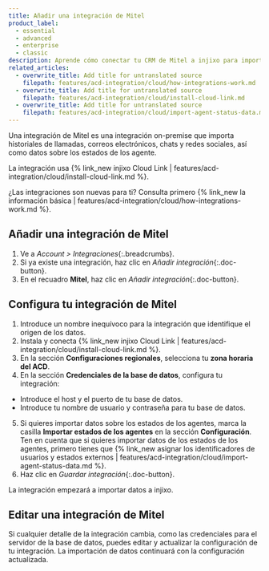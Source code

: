 ```yaml
---
title: Añadir una integración de Mitel
product_label:
  - essential
  - advanced
  - enterprise
  - classic
description: Aprende cómo conectar tu CRM de Mitel a injixo para importar datos.
related_articles:
  - overwrite_title: Add title for untranslated source
    filepath: features/acd-integration/cloud/how-integrations-work.md
  - overwrite_title: Add title for untranslated source
    filepath: features/acd-integration/cloud/install-cloud-link.md
  - overwrite_title: Add title for untranslated source
    filepath: features/acd-integration/cloud/import-agent-status-data.md
---
```


Una integración de Mitel es una integración on-premise que importa historiales de llamadas, correos electrónicos, chats y redes sociales, así como datos sobre los estados de los agente.

La integración usa {% link_new injixo Cloud Link | features/acd-integration/cloud/install-cloud-link.md %}.

¿Las integraciones son nuevas para ti? Consulta primero {% link_new la información básica | features/acd-integration/cloud/how-integrations-work.md %}.

## Añadir una integración de Mitel

1. Ve a _Account > Integraciones_{:.breadcrumbs}.
2. Si ya existe una integración, haz clic en _Añadir integración_{:.doc-button}.
3. En el recuadro **Mitel**, haz clic en _Añadir integración_{:.doc-button}.

## Configura tu integración de Mitel

1. Introduce un nombre inequívoco para la integración que identifique el origen de los datos.
2. Instala y conecta {% link_new injixo Cloud Link | features/acd-integration/cloud/install-cloud-link.md %}.
3. En la sección **Configuraciones regionales**, selecciona tu **zona horaria del ACD**.
4. En la sección **Credenciales de la base de datos**, configura tu integración:
 - Introduce el host y el puerto de tu base de datos.
 - Introduce tu nombre de usuario y contraseña para tu base de datos.
5. Si quieres importar datos sobre los estados de los agentes, marca la casilla **Importar estados de los agentes** en la sección **Configuración**.<br>Ten en cuenta que si quieres importar datos de los estados de los agentes, primero tienes que {% link_new asignar los identificadores de usuarios y estados externos | features/acd-integration/cloud/import-agent-status-data.md %}.
6. Haz clic en _Guardar integración_{:.doc-button}.

La integración empezará a importar datos a injixo. 

## Editar una integración de Mitel

Si cualquier detalle de la integración cambia, como las credenciales para el servidor de la base de datos, puedes editar y actualizar la configuración de tu integración. La importación de datos continuará con la configuración actualizada.
